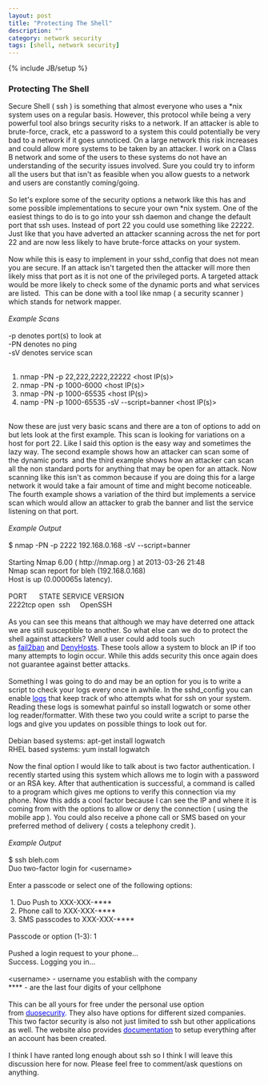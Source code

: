 ```yaml
---
layout: post
title: "Protecting The Shell"
description: ""
category: network security
tags: [shell, network security]
---
```

{% include JB/setup %}

### Protecting The Shell

Secure Shell ( ssh ) is something that almost everyone who uses a *nix system uses on a regular basis. However, this protocol while being a very powerful tool also brings&nbsp;security&nbsp;risks to a network. If an attacker is able to brute-force, crack, etc a password to a system this could potentially be very bad to a network if it goes unnoticed. On a large network this risk increases and could allow more systems to be taken by an attacker. I work on a Class B network and some of the users to these systems do not have an understanding of the security issues involved. Sure you could try to inform all the users but that isn't as feasible when you allow guests to a network and users are constantly coming/going.<br />
<br />
So let's explore some of the security options a network like this has and some possible&nbsp;implementations to secure your own *nix system. One of the easiest things to do is to go into your ssh daemon and change the default port that ssh uses. Instead of port 22 you could use something like 22222. Just like that you have adverted an attacker scanning across the net for port 22 and are now less likely to have brute-force attacks on your system.<br />
<br />
Now while this is easy to implement in your sshd_config that does not mean you are secure. If an attack isn't targeted then the attacker will more then likely miss that port as it is not one of the&nbsp;privileged ports. A targeted attack would be more likely to check some of the dynamic ports and what services are listed. &nbsp;This can be done with a tool like nmap ( a security scanner ) which stands for network mapper.<br />
<br />
<i>Example Scans</i><br />
<br />
-p denotes port(s) to look at<br />
-PN denotes no ping<br />
-sV denotes service scan<br />
<br />
<ol>
<li>nmap -PN -p 22,222,2222,22222 &lt;host IP(s)&gt;</li>
<li>nmap -PN -p 1000-6000 &lt;host IP(s)&gt;</li>
<li>nmap -PN -p 1000-65535 &lt;host IP(s)&gt;</li>
<li>namp -PN -p 1000-65535 -sV --script=banner &lt;host IP(s)&gt;</li>
</ol>
<div>
<br /></div>
<div>
Now these are just very basic scans and there are a ton of options to add on but lets look at the first example. This scan is looking for variations on a host for port 22. Like I said this option is the easy way and sometimes the lazy way. The second example shows how an attacker can scan some of the dynamic ports &nbsp;and the third example shows how an attacker can scan all the non standard ports for anything that may be open for an attack. Now scanning like this isn't as common because if you are doing this for a large network it would take a fair amount of time and might become noticeable. The fourth example shows a variation of the third but&nbsp;implements a service scan which would allow an attacker to grab the banner and list the service listening on that port.&nbsp;</div>
<div>
<br /></div>
<div>
<i>Example Output</i></div>
<div>
<br /></div>
<div>
<div>
$ nmap -PN -p 2222 192.168.0.168 -sV --script=banner</div>
<div>
<br /></div>
<div>
Starting Nmap 6.00 ( http://nmap.org ) at 2013-03-26 21:48</div>
<div>
Nmap scan report for bleh (192.168.0.168)</div>
<div>
Host is up (0.000065s latency).</div>
<div>
<br /></div>
<div>
PORT &nbsp; &nbsp; &nbsp;STATE SERVICE VERSION</div>
<div>
2222tcp open &nbsp;ssh &nbsp; &nbsp; OpenSSH&nbsp;</div>
</div>
<br />
As you can see this means that although we may have&nbsp;deterred one attack we are still&nbsp;susceptible to another. So what else can we do to protect the shell against attackers? Well a user could add tools such as&nbsp;<span style="color: blue;"><a href="http://www.fail2ban.org/wiki/index.php/Main_Page" target="_blank"><span style="color: blue;">fail2ban</span></a>&nbsp;</span>and&nbsp;<span style="color: blue;"><a href="http://www.cyberciti.biz/faq/block-ssh-attacks-with-denyhosts/" target="_blank"><span style="color: blue;">DenyHosts</span></a></span>. These tools allow a system to block an IP if too many attempts to login occur. While this adds security this once again does not&nbsp;guarantee against better attacks.<br />
<br />
Something I was going to do and may be an option for you is to write a script to check your logs every once in awhile. In the sshd_config you can enable&nbsp;<a href="https://help.ubuntu.com/community/SSH/OpenSSH/Configuring" target="_blank"><span style="color: blue;">logs</span></a>&nbsp;that keep track of who attempts what for ssh on your system. Reading these logs is somewhat painful so install logwatch or some other log reader/formatter. With these two you could write a script to parse the logs and give you updates on possible things to look out for.<br />
<br />
Debian based systems: apt-get install logwatch<br />
RHEL based systems: yum install logwatch<br />
<br />
Now the final option I would like to talk about is two factor authentication. I recently started using this system which allows me to login with a password or an RSA key. After that authentication is successful, a command is called to a program which gives me options to verify this connection via my phone. Now this adds a cool factor because I can see the IP and where it is coming from with the options to allow or deny the connection ( using the mobile app ). You could also receive a phone call or SMS based on your preferred method of delivery ( costs a telephony credit ).<br />
<br />
<i>Example Output</i><br />
<br />
$ ssh bleh.com<br />
Duo two-factor login for &lt;username&gt;<br />
<br />
Enter a passcode or select one of the following options:<br />
<br />
&nbsp;1. Duo Push to XXX-XXX-****<br />
&nbsp;2. Phone call to XXX-XXX-****<br />
&nbsp;3. SMS passcodes to XXX-XXX-****<br />
<br />
Passcode or option (1-3): 1<br />
<br />
Pushed a login request to your phone...<br />
Success. Logging you in...<br />
<br />
&lt;username&gt; - username you establish with the company<br />
**** - are the last four digits of your cellphone<br />
<br />
This can be all yours for free under the personal use option from&nbsp;<span style="color: blue;"><a href="https://www.duosecurity.com/" target="_blank"><span style="color: blue;">duosecurity</span></a>. </span>They also have options for different sized companies. This two factor security is also not just limited to ssh but other applications as well. The website also provides <a href="https://www.duosecurity.com/" target="_blank"><span style="color: blue;">documentation</span></a> to setup everything after an account has been created.<br />
<br />
I think I have ranted long enough about ssh so I think I will leave this discussion here for now. Please feel free to comment/ask questions on anything.<br />
<br />
